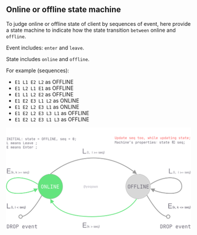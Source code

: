 ## Online or offline state machine

To judge online or offline state of client by sequences of event, here provide a state machine to indicate 
how the state transition `between` online and `offline`. 

Event includes: `enter` and `leave`. 

State includes `online` and `offline`.

For example (sequences):

* `E1 L1 E2 L2` as OFFLINE
* `E1 L2 L1 E1` as OFFLINE
* `E1 L1 L2 E2` as OFFLINE
* `E1 E2 E3 L1 L2` as ONLINE
* `E1 E2 L2 E3 L1` as ONLINE
* `E1 E2 L2 E3 L3 L1` as OFFLINE
* `E1 E2 L2 E3 L1 L3` as OFFLINE

![state-machine](./state-machine.png)